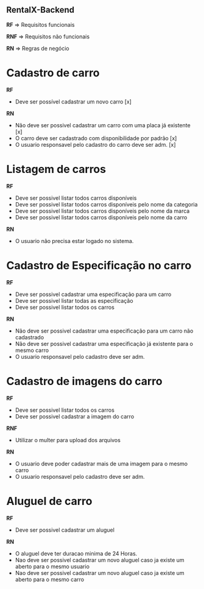 ## RentalX-Backend

**RF** => Requisitos funcionais

**RNF** => Requisitos não funcionais

**RN** => Regras de negócio

# Cadastro de carro

**RF**

-   Deve ser possível cadastrar um novo carro [x]

**RN**

-   Não deve ser possivel cadastrar um carro com uma placa já existente [x]
-   O carro deve ser cadastrado com disponibilidade por padrão [x]
-   O usuario responsavel pelo cadastro do carro deve ser adm. [x]

# Listagem de carros

**RF**

-   Deve ser possivel listar todos carros disponíveis
-   Deve ser possivel listar todos carros disponíveis pelo nome da categoria
-   Deve ser possivel listar todos carros disponíveis pelo nome da marca
-   Deve ser possivel listar todos carros disponíveis pelo nome da carro

**RN**

-   O usuario não precisa estar logado no sistema.

# Cadastro de Especificação no carro

**RF**

-   Deve ser possivel cadastrar uma especificação para um carro
-   Deve ser possivel listar todas as especificação
-   Deve ser possivel listar todos os carros

**RN**

-   Não deve ser possivel cadastrar uma especificação para um carro não cadastrado
-   Não deve ser possivel cadastrar uma especificação já existente para o mesmo carro
-   O usuario responsavel pelo cadastro deve ser adm.

# Cadastro de imagens do carro

**RF**

-   Deve ser possivel listar todos os carros
-   Deve ser possivel cadastrar a imagem do carro

**RNF**

-   Utilizar o multer para upload dos arquivos

**RN**

-   O usuario deve poder cadastrar mais de uma imagem para o mesmo carro
-   O usuario responsavel pelo cadastro deve ser adm.

# Aluguel de carro

**RF**

-   Deve ser possivel cadastrar um aluguel

**RN**

-   O aluguel deve ter duracao minima de 24 Horas.
-   Nao deve ser possivel cadastrar um novo aluguel caso ja existe um aberto para o mesmo usuario
-   Nao deve ser possivel cadastrar um novo aluguel caso ja existe um aberto para o mesmo carro
